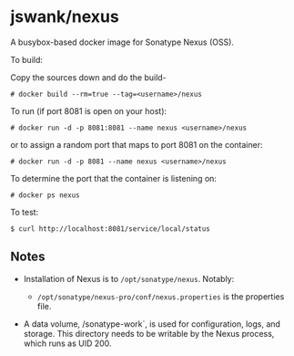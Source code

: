 # jswank/nexus

A busybox-based docker image for Sonatype Nexus (OSS).

To build:

Copy the sources down and do the build-

```
# docker build --rm=true --tag=<username>/nexus
```

To run (if port 8081 is open on your host):

```
# docker run -d -p 8081:8081 --name nexus <username>/nexus
```

or to assign a random port that maps to port 8081 on the container:

```
# docker run -d -p 8081 --name nexus <username>/nexus
```

To determine the port that the container is listening on:

```
# docker ps nexus
```

To test:

```
$ curl http://localhost:8081/service/local/status
```

## Notes

* Installation of Nexus is to `/opt/sonatype/nexus`.  Notably:
  * `/opt/sonatype/nexus-pro/conf/nexus.properties` is the properties
  file.

* A data volume, /sonatype-work`, is used for configuration, logs,
and storage.  This directory needs to be writable by the Nexus process,
which runs as UID 200.


